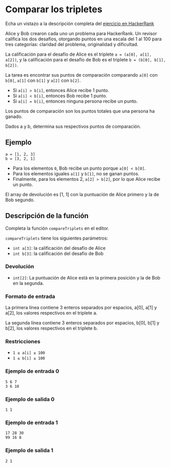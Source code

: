 # Comparar los tripletes

Echa un vistazo a la descripción completa del [ejercicio en HackerRank](https://www.hackerrank.com/challenges/compare-the-triplets)

Alice y Bob crearon cada uno un problema para HackerRank. Un revisor califica los dos desafíos, otorgando puntos en una escala del 1 al 100 para tres categorías: claridad del problema, originalidad y dificultad.

La calificación para el desafío de Alice es el triplete `a = (a[0], a[1], a[2])`, y la calificación para el desafío de Bob es el triplete `b = (b[0], b[1], b[2])`.

La tarea es encontrar sus puntos de comparación comparando `a[0]` con `b[0]`, `a[1]` con `b[1]` y `a[2]` con `b[2]`.

- Si `a[i] > b[i]`, entonces Alice recibe 1 punto.
- Si `a[i] < b[i]`, entonces Bob recibe 1 punto.
- Si `a[i] = b[i]`, entonces ninguna persona recibe un punto.

Los puntos de comparación son los puntos totales que una persona ha ganado.

Dados a y b, determina sus respectivos puntos de comparación.

## Ejemplo

```
a = [1, 2, 3]
b = [3, 2, 1]
```

- Para los elementos `0`, Bob recibe un punto porque `a[0] < b[0]`.
- Para los elementos iguales `a[1]` y `b[1]`, no se ganan puntos.
- Finalmente, para los elementos 2, `a[2] > b[2]`, por lo que Alice recibe un punto.

El array de devolución es [1, 1] con la puntuación de Alice primero y la de Bob segundo.

## Descripción de la función

Completa la función `compareTriplets` en el editor.

`compareTriplets` tiene los siguientes parámetros:

- `int a[3]`: la calificación del desafío de Alice
- `int b[3]`: la calificación del desafío de Bob

### Devolución

- `int[2]`: La puntuación de Alice está en la primera posición y la de Bob en la segunda.

### Formato de entrada

La primera línea contiene 3 enteros separados por espacios, a[0], a[1] y a[2], los valores respectivos en el triplete a.

La segunda línea contiene 3 enteros separados por espacios, b[0], b[1] y b[2], los valores respectivos en el triplete b.

### Restricciones

- `1 ≤ a[i] ≤ 100`
- `1 ≤ b[i] ≤ 100`

### Ejemplo de entrada 0

```
5 6 7
3 6 10
```

### Ejemplo de salida 0

```
1 1
```

### Ejemplo de entrada 1

```
17 28 30
99 16 8
```

### Ejemplo de salida 1

```
2 1
```